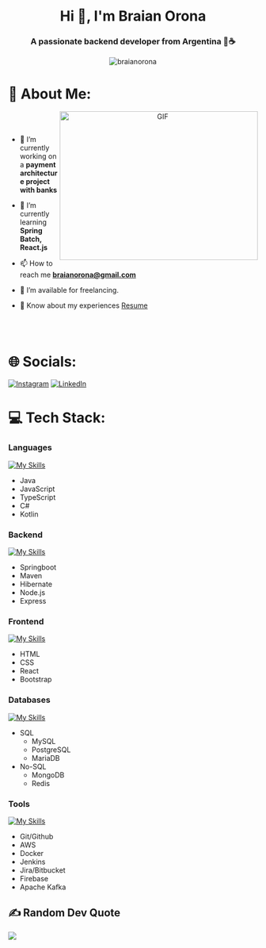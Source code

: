 <h1 align="center">Hi 👋, I'm Braian Orona</h1>
<h3 align="center">A passionate backend developer from Argentina 🧉☕</h3>

<p align="center"> <img src="https://komarev.com/ghpvc/?username=braianorona&label=Profile%20views&color=0e75b6&style=flat" alt="braianorona" /> </p>

# 💫 About Me:

<a target="_blank" align="center">
  <img align="right" top="500" height="300" width="400" alt="GIF" src="https://github.com/Adam-pw/Adam-pw/blob/main/animation_500_kxa883sd.gif">
</a>

<br/>
<br/>

- 🔭 I’m currently working on a **payment architecture project with banks**

- 🌱 I’m currently learning **Spring Batch, React.js**

- 📫 How to reach me **braianorona@gmail.com**

- 🤝 I’m available for freelancing.

- 📄 Know about my experiences <a href="Resume - Braian Orona.pdf" target="blank">Resume</a>

<br/>
<br/>

# 🌐 Socials:
[![Instagram](https://img.shields.io/badge/Instagram-%23E4405F.svg?logo=Instagram&logoColor=white)](https://instagram.com/braianorona) [![LinkedIn](https://img.shields.io/badge/LinkedIn-%230077B5.svg?logo=linkedin&logoColor=white)](https://linkedin.com/in/braianorona) 

# 💻 Tech Stack:

### Languages

[![My Skills](https://skillicons.dev/icons?i=java,js,ts,cs,kotlin&theme=dark)](https://skillicons.dev)

- Java
- JavaScript
- TypeScript
- C#
- Kotlin

### Backend

[![My Skills](https://skillicons.dev/icons?i=spring,maven,hibernate,nodejs,express&theme=dark)](https://skillicons.dev)

- Springboot
- Maven
- Hibernate
- Node.js
- Express

### Frontend

[![My Skills](https://skillicons.dev/icons?i=html,css,react,bootstrap&theme=dark)](https://skillicons.dev)

- HTML
- CSS
- React
- Bootstrap

### Databases

[![My Skills](https://skillicons.dev/icons?i=mysql,postgres,mongodb,redis&theme=dark)](https://skillicons.dev)

- SQL
  - MySQL
  - PostgreSQL
  - MariaDB
- No-SQL
  - MongoDB
  - Redis

### Tools

[![My Skills](https://skillicons.dev/icons?i=git,github,aws,docker,jenkins,firebase,kafka&theme=dark)](https://skillicons.dev)

- Git/Github
- AWS
- Docker
- Jenkins
- Jira/Bitbucket
- Firebase
- Apache Kafka

## ✍️ Random Dev Quote
![](https://quotes-github-readme.vercel.app/api?type=horizontal&theme=radical)
